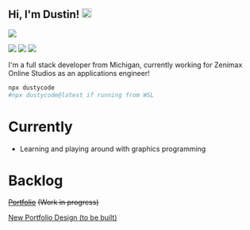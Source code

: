 <h2>Hi, I'm Dustin! <img src="https://emojis.slackmojis.com/emojis/images/1600706728/10521/meow_code.gif?1600706728" width=20/> </h2>

![](https://komarev.com/ghpvc/?username=dustinscode&color=ff69b4&style=flat&label=visitors)

[![](https://img.shields.io/badge/-LinkedIn-0A66C2?logo=LinkedIn&logoColor=white)](https://www.linkedin.com/in/dustycode/)
[![](https://img.shields.io/badge/-Instagram-E4405F?logo=Instagram&logoColor=white)](https://www.instagram.com/dustycode/)
[![](https://img.shields.io/badge/-LastFM-D51007?logo=lastdotfm&logoColor=white)](https://www.last.fm/user/dustycode)
<p>I'm a full stack developer from Michigan, currently working for Zenimax Online Studios as an applications engineer!</p>

```bash
npx dustycode
#npx dustycode@latest if running from WSL
```

# Currently
- Learning and playing around with graphics programming

# Backlog
<p><a href="https://dustycode.vercel.app/"><s>Portfolio</s></a> <s>(Work in progress)</s></p>
<p><a href="https://www.figma.com/file/ElU8hDhWUYud891zkL4YjK/Portfolio-Design?type=design&node-id=0%3A1&t=BSgZB8iCLCVqWe34-1">New Portfolio Design (to be built)</p>

<!--
<h2>Tools I use</h2>

<span>
  <img alt="JavaScript" title="JavaScript" src="https://user-images.githubusercontent.com/25181517/117447155-6a868a00-af3d-11eb-9cfe-245df15c9f3f.png" width=50/>
  <img alt="TypeScript" title="TypeScript" src="https://user-images.githubusercontent.com/25181517/183890598-19a0ac2d-e88a-4005-a8df-1ee36782fde1.png" width=50/>
  <img alt="HTML5" title="HTML5" src="https://user-images.githubusercontent.com/25181517/192158954-f88b5814-d510-4564-b285-dff7d6400dad.png" width=50/>
  <img alt="Sass" title="SCSS" src='https://user-images.githubusercontent.com/25181517/192158956-48192682-23d5-4bfc-9dfb-6511ade346bc.png' width=50/>
  <img alt="Angular" title="Angular" src="https://user-images.githubusercontent.com/25181517/183890595-779a7e64-3f43-4634-bad2-eceef4e80268.png" width=50/>
  <img alt="React" title="React" src="https://user-images.githubusercontent.com/25181517/183897015-94a058a6-b86e-4e42-a37f-bf92061753e5.png" width=50/>
  <img alt="NextJS" title="NextJS" src='https://cdn.jsdelivr.net/gh/devicons/devicon/icons/nextjs/nextjs-original.svg' width=50/>
  <img alt="Java" title="Java" src="https://user-images.githubusercontent.com/25181517/117201156-9a724800-adec-11eb-9a9d-3cd0f67da4bc.png" width=50 />
  <img alt="Spring Boot" title="Spring Boot" src="https://user-images.githubusercontent.com/25181517/183891303-41f257f8-6b3d-487c-aa56-c497b880d0fb.png" width=50 />
  <img alt="MongoDB" title="MongoDB" src="https://user-images.githubusercontent.com/25181517/182884177-d48a8579-2cd0-447a-b9a6-ffc7cb02560e.png" width=50 />
  <img alt="Docker" title="Docker" src="https://user-images.githubusercontent.com/25181517/117207330-263ba280-adf4-11eb-9b97-0ac5b40bc3be.png" width=50 />
  <img alt="VS Code" title="VS Code" src="https://img.icons8.com/dusk/64/000000/visual-studio-code-2019.png" width=50/>
  <img alt="GitHub" title="GitHub" src="https://img.icons8.com/dusk/64/000000/github.png" width=50/>
  <img alt="Git" title="Git" src='https://cdn.jsdelivr.net/gh/devicons/devicon/icons/git/git-original.svg' width=50/>
  <img alt="Figma" title="Figma" src="https://user-images.githubusercontent.com/25181517/189715289-df3ee512-6eca-463f-a0f4-c10d94a06b2f.png" width=50/>
</span>
 -->

